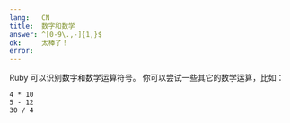 ```yaml
---
lang:   CN
title:  数字和数学
answer: ^[0-9\.,-]{1,}$
ok:     太棒了！
error:  
---
```


Ruby 可以识别数字和数学运算符号。 你可以尝试一些其它的数学运算，比如：

    4 * 10
    5 - 12
    30 / 4
